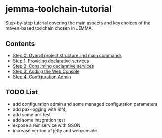 # jemma-toolchain-tutorial

Step-by-step tutorial covering the main aspects and key choices of the maven-based toolchain chosen in JEMMA.

## Contents

- [Step 0: Overall project structure and main commands](../../wiki/Step-00)
- [Step 1: Providing declarative services](../../wiki/Step-01)
- [Step 2: Consuming declarative services](../../wiki/Step-02)
- [Step 3: Adding the Web Console](../../wiki/Step-03)
- [Step 4: Configuration Admin](../../wiki/Step-04)


## TODO List

- add configuration admin and some managed configuration parameters
- add pax-logging with Slf4j
- add some unit test
- add some integration test
- expose a rest service with GSON
- increase version of jetty and webconsole




